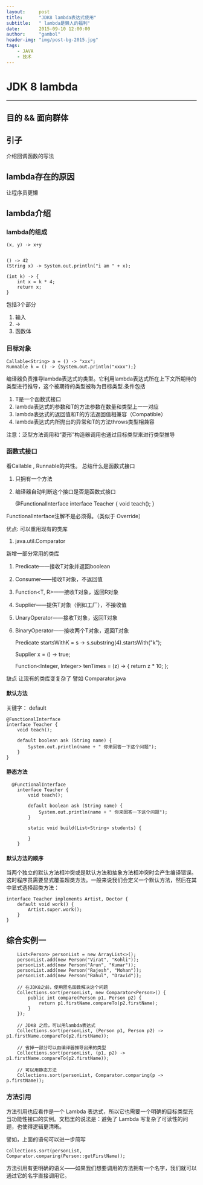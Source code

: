 ```yaml
---
layout:     post
title:      "JDK8 lambda表达式使用"
subtitle:   " lambda是懒人的福利"
date:       2015-09-10 12:00:00
author:     "gambol"
header-img: "img/post-bg-2015.jpg"
tags:
    - JAVA
    - 技术
---
```



# JDK 8 lambda

---

## 目的 && 面向群体 ##

## 引子 ##
介绍回调函数的写法

## lambda存在的原因 ##
让程序员更懒

## lambda介绍
### lambda的组成

    (x, y) -> x+y


    () -> 42
    (String x) -> System.out.println("i am " + x);
    
    (int k) -> { 
        int x = k * 4; 
        return x;
    }

包括3个部分

1. 输入
2. -> 
4. 函数体

###  目标对象

    Callable<String> a = () -> "xxx";
    Runnable k = () -> {System.out.println("xxxx");}
    
编译器负责推导lambda表达式的类型。它利用lambda表达式所在上下文所期待的类型进行推导，这个被期待的类型被称为目标类型.条件包括

1. T是一个函数式接口
2. lambda表达式的参数和T的方法参数在数量和类型上一一对应
3. lambda表达式的返回值和T的方法返回值相兼容（Compatible）
4. lambda表达式内所抛出的异常和T的方法throws类型相兼容

注意：泛型方法调用和“菱形”构造器调用也通过目标类型来进行类型推导

### 函数式接口
看Callable , Runnable的共性。 总结什么是函数式接口
1. 只拥有一个方法
2. 编译器自动判断这个接口是否是函数式接口

    @FunctionalInterface
    interface Teacher {
        void teach();
    }
    
FunctionalInterface注解不是必须得。（类似于 Override）

优点: 
可以重用现有的类库
1. java.util.Comparator

新增一部分常用的类库
1. Predicate<T>——接收T对象并返回boolean
2. Consumer<T>——接收T对象，不返回值
3. Function<T, R>——接收T对象，返回R对象
4. Supplier<T>——提供T对象（例如工厂），不接收值
5. UnaryOperator<T>——接收T对象，返回T对象
6. BinaryOperator<T>——接收两个T对象，返回T对象

    Predicate<String> startsWithK = s -> s.substring(4).startsWith("k");
    
    Supplier<Boolean> x = () -> true;
    
    Function<Integer, Integer> tenTimes = (z) -> {
        return z * 10;
    };

缺点
让现有的类库变复杂了
譬如 Comparator.java 

#### 默认方法
关键字： default

    @FunctionalInterface
    interface Teacher {
        void teach();
        
        default boolean ask (String name) {
            System.out.println(name + " 你来回答一下这个问题");
        }
    }
    
#### 静态方法

      @FunctionalInterface
        interface Teacher {
            void teach();
            
            default boolean ask (String name) {
                System.out.println(name + " 你来回答一下这个问题");
            }
            
            static void build(List<String> students) {
    
            }
        }
    
#### 默认方法的顺序
当两个独立的默认方法相冲突或是默认方法和抽象方法相冲突时会产生编译错误。这时程序员需要显式覆盖超类方法。一般来说我们会定义一个默认方法，然后在其中显式选择超类方法：

    interface Teacher implements Artist, Doctor { 
        default void work() { 
            Artist.super.work(); 
        } 
    }

## 综合实例一

        List<Person> personList = new ArrayList<>();
        personList.add(new Person("Virat", "Kohli"));
        personList.add(new Person("Arun", "Kumar"));
        personList.add(new Person("Rajesh", "Mohan"));
        personList.add(new Person("Rahul", "Dravid"));

        // 在JDK8之前，使用匿名函数解决这个问题
        Collections.sort(personList, new Comparator<Person>() {
            public int compare(Person p1, Person p2) {
                return p1.firstName.compareTo(p2.firstName);
            }
        });

        // JDK8 之后，可以用lambda表达式
        Collections.sort(personList, (Person p1, Person p2) -> p1.firstName.compareTo(p2.firstName));
        
        // 省掉一部分可以由编译器推导出来的类型
        Collections.sort(personList, (p1, p2) -> p1.firstName.compareTo(p2.firstName));

        // 可以用静态方法
        Collections.sort(personList, Comparator.comparing(p -> p.firstName));
        
### 方法引用
方法引用也应看作是一个 Lambda 表达式，所以它也需要一个明确的目标类型充当功能性接口的实例。文档里的说法是：避免了 Lambda 写复杂了可读性的问题，也使得逻辑更清晰。 

譬如，上面的语句可以进一步简写

    Collections.sort(personList, Comparator.comparing(Person::getFirstName));
    
方法引用有更明确的语义——如果我们想要调用的方法拥有一个名字，我们就可以通过它的名字直接调用它。












